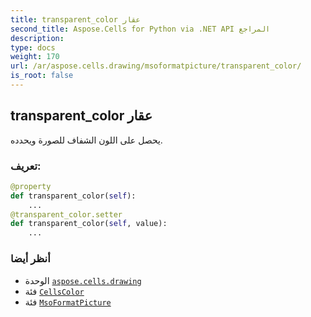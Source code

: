```yaml
---
title: transparent_color عقار
second_title: Aspose.Cells for Python via .NET API المراجع
description:
type: docs
weight: 170
url: /ar/aspose.cells.drawing/msoformatpicture/transparent_color/
is_root: false
---
```

##  transparent_color عقار

يحصل على اللون الشفاف للصورة ويحدده.
###  تعريف:
```python
@property
def transparent_color(self):
    ...
@transparent_color.setter
def transparent_color(self, value):
    ...
```

###  أنظر أيضا
* الوحدة [`aspose.cells.drawing`](../../)
* فئة [`CellsColor`](/cells/python-net/ar/aspose.cells/cellscolor)
* فئة [`MsoFormatPicture`](/cells/python-net/ar/aspose.cells.drawing/msoformatpicture)
